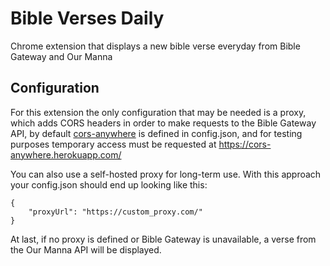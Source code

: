 # Bible Verses Daily
Chrome extension that displays a new bible verse everyday from Bible Gateway and Our Manna

## Configuration
For this extension the only configuration that may be needed is a proxy, which adds CORS headers in order to make requests to the Bible Gateway API, by default [cors-anywhere](https://github.com/Rob--W/cors-anywhere) is defined in config.json, and for testing purposes temporary access must be requested at https://cors-anywhere.herokuapp.com/

You can also use a self-hosted proxy for long-term use. With this approach your config.json should end up looking like this:
```
{
    "proxyUrl": "https://custom_proxy.com/"
}
```
At last, if no proxy is defined or Bible Gateway is unavailable, a verse from the Our Manna API will be displayed.

